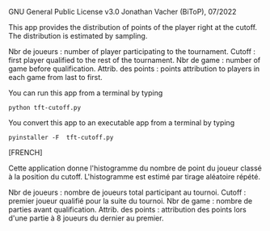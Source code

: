 GNU General Public License v3.0
Jonathan Vacher (BiToP), 07/2022

This app provides the distribution of points of the player right at the cutoff. The distribution is estimated by sampling.

Nbr de joueurs : number of player participating to the tournament.
Cutoff : first player qualified to the rest of the tournament.
Nbr de game : number of game before qualification.
Attrib. des points : points attribution to players in each game from last to first.

You can run this app from a terminal by typing 

	python tft-cutoff.py

You convert this app to an executable app from a terminal by typing

	pyinstaller -F  tft-cutoff.py


[FRENCH]

Cette application donne l'histogramme du nombre de point du joueur classé à la position du cutoff. L'histogramme est estimé par tirage aléatoire répété.

Nbr de joueurs : nombre de joueurs total participant au tournoi.
Cutoff : premier joueur qualifié pour la suite du tournoi.
Nbr de game : nombre de parties avant qualification.
Attrib. des points : attribution des points lors d'une partie à 8 joueurs du dernier au premier.